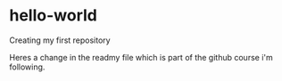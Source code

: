 # hello-world
Creating my first repository

Heres a change in the readmy file which is part of the github course i'm following.
